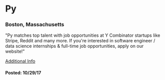 <!-- Jobs Format
# <Company Name>

### <Location>

<Description>

[<Link Title>](<link>)

#### Posted: <date_posted>
-->



# Py

### Boston, Massachusetts
"Py matches top talent with job opportunities at Y Combinator startups like
Stripe, Reddit and many more. If you're interested in software engineer /
data science internships & full-time job opportunities, apply on our
website!"

[Additional Info](https://www.getpy.com/yale)


#### Posted: 10/29/17
